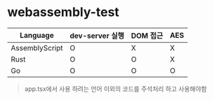 # webassembly-test

| Language | dev-server 실행 | DOM 접근 | AES |
| ------ | ------ | ------ | ------ |
| AssemblyScript | O | X | X |
| Rust | O | O | X |
| Go | O | O | O |

> app.tsx에서 사용 하려는 언어 이외의 코드를 주석처리 하고 사용해야함
